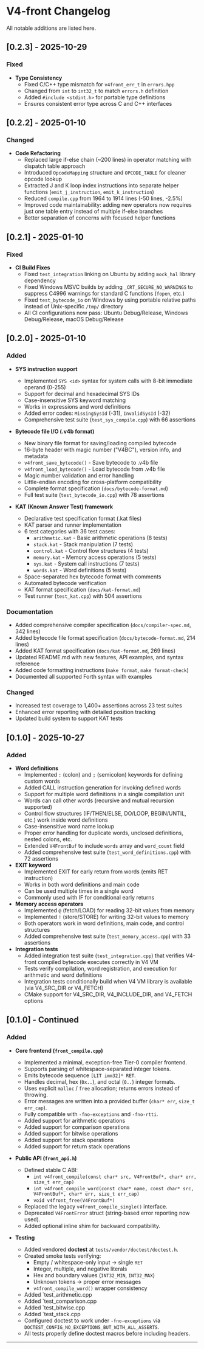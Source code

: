 # V4-front Changelog
All notable additions are listed here.

## [0.2.3] - 2025-10-29

### Fixed
- **Type Consistency**
  - Fixed C/C++ type mismatch for `v4front_err_t` in `errors.hpp`
  - Changed from `int` to `int32_t` to match `errors.h` definition
  - Added `#include <stdint.h>` for portable type definitions
  - Ensures consistent error type across C and C++ interfaces

## [0.2.2] - 2025-01-10

### Changed
- **Code Refactoring**
  - Replaced large if-else chain (~200 lines) in operator matching with dispatch table approach
  - Introduced `OpcodeMapping` structure and `OPCODE_TABLE` for cleaner opcode lookup
  - Extracted J and K loop index instructions into separate helper functions (`emit_j_instruction`, `emit_k_instruction`)
  - Reduced `compile.cpp` from 1964 to 1914 lines (-50 lines, -2.5%)
  - Improved code maintainability: adding new operators now requires just one table entry instead of multiple if-else branches
  - Better separation of concerns with focused helper functions

## [0.2.1] - 2025-01-10

### Fixed
- **CI Build Fixes**
  - Fixed `test_integration` linking on Ubuntu by adding `mock_hal` library dependency
  - Fixed Windows MSVC builds by adding `_CRT_SECURE_NO_WARNINGS` to suppress C4996 warnings for standard C functions (`fopen`, etc.)
  - Fixed `test_bytecode_io` on Windows by using portable relative paths instead of Unix-specific `/tmp/` directory
  - All CI configurations now pass: Ubuntu Debug/Release, Windows Debug/Release, macOS Debug/Release

## [0.2.0] - 2025-01-10

### Added
- **SYS instruction support**
  - Implemented `SYS <id>` syntax for system calls with 8-bit immediate operand (0-255)
  - Support for decimal and hexadecimal SYS IDs
  - Case-insensitive SYS keyword matching
  - Works in expressions and word definitions
  - Added error codes: `MissingSysId` (-31), `InvalidSysId` (-32)
  - Comprehensive test suite (`test_sys_compile.cpp`) with 66 assertions

- **Bytecode file I/O (.v4b format)**
  - New binary file format for saving/loading compiled bytecode
  - 16-byte header with magic number ("V4BC"), version info, and metadata
  - `v4front_save_bytecode()` - Save bytecode to .v4b file
  - `v4front_load_bytecode()` - Load bytecode from .v4b file
  - Magic number validation and error handling
  - Little-endian encoding for cross-platform compatibility
  - Complete format specification (`docs/bytecode-format.md`)
  - Full test suite (`test_bytecode_io.cpp`) with 78 assertions

- **KAT (Known Answer Test) framework**
  - Declarative test specification format (.kat files)
  - KAT parser and runner implementation
  - 6 test categories with 36 test cases:
    - `arithmetic.kat` - Basic arithmetic operations (8 tests)
    - `stack.kat` - Stack manipulation (7 tests)
    - `control.kat` - Control flow structures (4 tests)
    - `memory.kat` - Memory access operations (5 tests)
    - `sys.kat` - System call instructions (7 tests)
    - `words.kat` - Word definitions (5 tests)
  - Space-separated hex bytecode format with comments
  - Automated bytecode verification
  - KAT format specification (`docs/kat-format.md`)
  - Test runner (`test_kat.cpp`) with 504 assertions

### Documentation
- Added comprehensive compiler specification (`docs/compiler-spec.md`, 342 lines)
- Added bytecode file format specification (`docs/bytecode-format.md`, 214 lines)
- Added KAT format specification (`docs/kat-format.md`, 269 lines)
- Updated README.md with new features, API examples, and syntax reference
- Added code formatting instructions (`make format`, `make format-check`)
- Documented all supported Forth syntax with examples

### Changed
- Increased test coverage to 1,400+ assertions across 23 test suites
- Enhanced error reporting with detailed position tracking
- Updated build system to support KAT tests

## [0.1.0] - 2025-10-27

### Added
- **Word definitions**
  - Implemented `:` (colon) and `;` (semicolon) keywords for defining custom words
  - Added CALL instruction generation for invoking defined words
  - Support for multiple word definitions in a single compilation unit
  - Words can call other words (recursive and mutual recursion supported)
  - Control flow structures (IF/THEN/ELSE, DO/LOOP, BEGIN/UNTIL, etc.) work inside word definitions
  - Case-insensitive word name lookup
  - Proper error handling for duplicate words, unclosed definitions, nested colons, etc.
  - Extended `V4FrontBuf` to include `words` array and `word_count` field
  - Added comprehensive test suite (`test_word_definitions.cpp`) with 72 assertions
- **EXIT keyword**
  - Implemented EXIT for early return from words (emits RET instruction)
  - Works in both word definitions and main code
  - Can be used multiple times in a single word
  - Commonly used with IF for conditional early returns
- **Memory access operators**
  - Implemented `@` (fetch/LOAD) for reading 32-bit values from memory
  - Implemented `!` (store/STORE) for writing 32-bit values to memory
  - Both operators work in word definitions, main code, and control structures
  - Added comprehensive test suite (`test_memory_access.cpp`) with 33 assertions
- **Integration tests**
  - Added integration test suite (`test_integration.cpp`) that verifies V4-front compiled bytecode executes correctly in V4 VM
  - Tests verify compilation, word registration, and execution for arithmetic and word definitions
  - Integration tests conditionally build when V4 VM library is available (via V4_SRC_DIR or V4_FETCH)
  - CMake support for V4_SRC_DIR, V4_INCLUDE_DIR, and V4_FETCH options

## [0.1.0] - Continued

### Added
- **Core frontend (`front_compile.cpp`)**
  - Implemented a minimal, exception-free Tier-0 compiler frontend.
  - Supports parsing of whitespace-separated integer tokens.
  - Emits bytecode sequence `[LIT imm32]* RET`.
  - Handles decimal, hex (`0x..`), and octal (`0..`) integer formats.
  - Uses explicit `malloc` / `free` allocation; returns errors instead of throwing.
  - Error messages are written into a provided buffer (`char* err`, `size_t err_cap`).
  - Fully compatible with `-fno-exceptions` and `-fno-rtti`.
  - Added support for arithmetic operations
  - Added support for comparison operations
  - Added support for bitwise operations
  - Added support for stack operations
  - Added support for return stack operations

- **Public API (`front_api.h`)**
  - Defined stable C ABI:
    - `int v4front_compile(const char* src, V4FrontBuf*, char* err, size_t err_cap)`
    - `int v4front_compile_word(const char* name, const char* src, V4FrontBuf*, char* err, size_t err_cap)`
    - `void v4front_free(V4FrontBuf*)`
  - Replaced the legacy `v4front_compile_single()` interface.
  - Deprecated `V4FrontError` struct (string-based error reporting now used).
  - Added optional inline shim for backward compatibility.

- **Testing**
  - Added vendored **doctest** at `tests/vendor/doctest/doctest.h`.
  - Created smoke tests verifying:
    - Empty / whitespace-only input → single `RET`
    - Integer, multiple, and negative literals
    - Hex and boundary values (`INT32_MIN`, `INT32_MAX`)
    - Unknown tokens → proper error messages
    - `v4front_compile_word()` wrapper consistency
  - Added `test_arithmetic.cpp
  - Added `test_comparison.cpp
  - Added `test_bitwise.cpp
  - Added `test_stack.cpp
  - Configured doctest to work under `-fno-exceptions` via  
    `DOCTEST_CONFIG_NO_EXCEPTIONS_BUT_WITH_ALL_ASSERTS`.
  - All tests properly define doctest macros before including headers.

---

